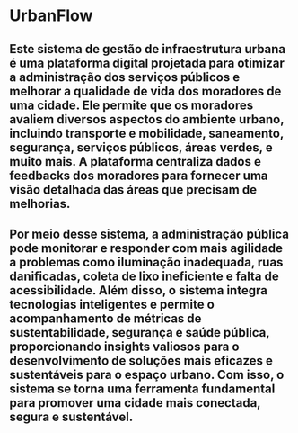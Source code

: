 # UrbanFlow

## Este sistema de gestão de infraestrutura urbana é uma plataforma digital projetada para otimizar a administração dos serviços públicos e melhorar a qualidade de vida dos moradores de uma cidade. Ele permite que os moradores avaliem diversos aspectos do ambiente urbano, incluindo transporte e mobilidade, saneamento, segurança, serviços públicos, áreas verdes, e muito mais. A plataforma centraliza dados e feedbacks dos moradores para fornecer uma visão detalhada das áreas que precisam de melhorias.

## Por meio desse sistema, a administração pública pode monitorar e responder com mais agilidade a problemas como iluminação inadequada, ruas danificadas, coleta de lixo ineficiente e falta de acessibilidade. Além disso, o sistema integra tecnologias inteligentes e permite o acompanhamento de métricas de sustentabilidade, segurança e saúde pública, proporcionando insights valiosos para o desenvolvimento de soluções mais eficazes e sustentáveis para o espaço urbano. Com isso, o sistema se torna uma ferramenta fundamental para promover uma cidade mais conectada, segura e sustentável.
